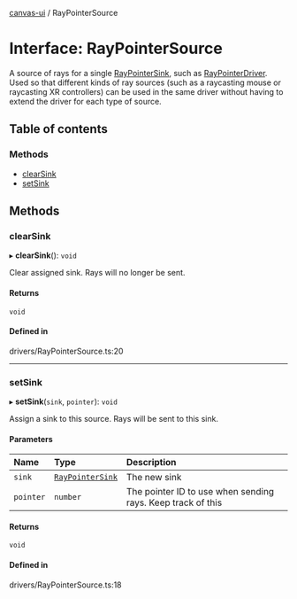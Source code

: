 [canvas-ui](../README.md) / RayPointerSource

# Interface: RayPointerSource

A source of rays for a single [RayPointerSink](raypointersink.md), such as
[RayPointerDriver](../classes/raypointerdriver.md). Used so that different kinds of ray sources (such
as a raycasting mouse or raycasting XR controllers) can be used in the same
driver without having to extend the driver for each type of source.

## Table of contents

### Methods

- [clearSink](raypointersource.md#clearsink)
- [setSink](raypointersource.md#setsink)

## Methods

### clearSink

▸ **clearSink**(): `void`

Clear assigned sink. Rays will no longer be sent.

#### Returns

`void`

#### Defined in

drivers/RayPointerSource.ts:20

___

### setSink

▸ **setSink**(`sink`, `pointer`): `void`

Assign a sink to this source. Rays will be sent to this sink.

#### Parameters

| Name | Type | Description |
| :------ | :------ | :------ |
| `sink` | [`RayPointerSink`](raypointersink.md) | The new sink |
| `pointer` | `number` | The pointer ID to use when sending rays. Keep track of this |

#### Returns

`void`

#### Defined in

drivers/RayPointerSource.ts:18
